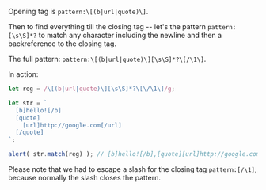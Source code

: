 
Opening tag is `pattern:\[(b|url|quote)\]`.

Then to find everything till the closing tag -- let's the pattern `pattern:[\s\S]*?` to match any character including the newline and then a backreference to the closing tag.

The full pattern: `pattern:\[(b|url|quote)\][\s\S]*?\[/\1\]`.

In action:

```js run
let reg = /\[(b|url|quote)\][\s\S]*?\[\/\1\]/g;

let str = `
  [b]hello![/b]
  [quote]
    [url]http://google.com[/url]
  [/quote]
`;

alert( str.match(reg) ); // [b]hello![/b],[quote][url]http://google.com[/url][/quote]
```

Please note that we had to escape a slash for the closing tag `pattern:[/\1]`, because normally the slash closes the pattern.
